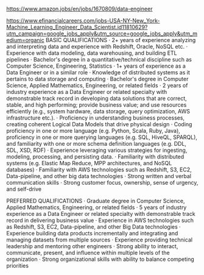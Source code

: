 https://www.amazon.jobs/en/jobs/1670809/data-engineer

https://www.efinancialcareers.com/jobs-USA-NY-New_York-Machine_Learning_Engineer_Data_Scientist.id11810629?utm_campaign=google_jobs_apply&utm_source=google_jobs_apply&utm_medium=organic
BASIC QUALIFICATIONS
· 2+ years of experience analyzing and interpreting data and experience with Redshift, Oracle, NoSQL etc.
· Experience with data modeling, data warehousing, and building ETL pipelines
· Bachelor's degree in a quantitative/technical discipline such as Computer Science, Engineering, Statistics
· 1+ years of experience as a Data Engineer or in a similar role
· Knowledge of distributed systems as it pertains to data storage and computing
· Bachelor's degree in Computer Science, Applied Mathematics, Engineering, or related fields
· 2 years of industry experience as a Data Engineer or related specialty with demonstrable track record in developing data solutions that are correct, stable, and high performing; provide business value; and use resources efficiently (e.g., system hardware, data storage, query optimization, AWS infrastructure etc.).
· Proficiency in understanding business processes, creating coherent Logical Data Models that drive physical design
· Coding proficiency in one or more language (e.g. Python, Scala, Ruby, Java), proficiency in one or more querying languages (e.g. SQL, HiveQL, SPARQL), and familiarity with one or more schema definition languages (e.g. DDL, SDL, XSD, RDF)
· Experience leveraging various strategies for ingesting, modeling, processing, and persisting data.
· Familiarity with distributed systems (e.g. Elastic Map Reduce, MPP architectures, and NoSQL databases)
· Familiarity with AWS technologies such as Redshift, S3, EC2, Data-pipeline, and other big data technologies
· Strong written and verbal communication skills
· Strong customer focus, ownership, sense of urgency, and self-drive



PREFERRED QUALIFICATIONS
· Graduate degree in Computer Science, Applied Mathematics, Engineering, or related fields
· 5 years of industry experience as a Data Engineer or related specialty with demonstrable track record in delivering business value
· Experience in AWS technologies such as Redshift, S3, EC2, Data-pipeline, and other Big Data technologies
· Experience building data products incrementally and integrating and managing datasets from multiple sources
· Experience providing technical leadership and mentoring other engineers
· Strong ability to interact, communicate, present, and influence within multiple levels of the organization
· Strong organizational skills with ability to balance competing priorities

